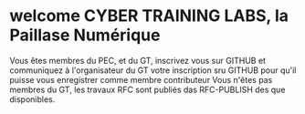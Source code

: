 # welcome CYBER TRAINING LABS, la Paillase Numérique
Vous êtes membres du PEC, et du GT,  inscrivez vous sur GITHUB et communiquez à l'organisateur du GT votre inscription sru GITHUB pour qu'il puisse vous enregistrer comme membre contributeur
Vous n'êtes pas membres du GT, les travaux RFC sont publiés das RFC-PUBLISH des que disponibles.
